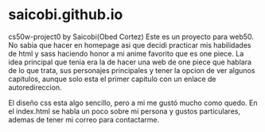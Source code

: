 # saicobi.github.io
cs50w-project0 by Saicobi(Obed Cortez)
Este es un proyecto para web50. No sabia que hacer en homepage asi que decidi practicar mis habilidades de html y sass haciendo honor a mi anime favorito que es one piece. La idea principal que tenia era la de hacer una web de one piece que hablara de lo que trata, sus personajes principales y tener la opcion de ver algunos capitulos, aunque solo esta el primer capitulo con un enlace de autoredireccion.

El diseño css esta algo sencillo, pero a mi me gustó mucho como quedo. En el index.html se habla un poco sobre mi persona y gustos particulares, ademas de tener mi correo para contactarme.
